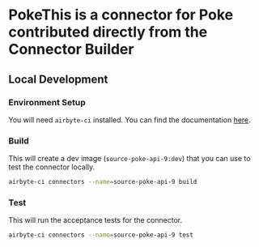 # PokeThis is a connector for Poke contributed directly from the Connector Builder


## Local Development
### Environment Setup
You will need `airbyte-ci` installed. You can find the documentation [here](airbyte-ci).

### Build
This will create a dev image (`source-poke-api-9:dev`) that you can use to test the connector locally.
```bash
airbyte-ci connectors --name=source-poke-api-9 build
```

### Test
This will run the acceptance tests for the connector.
```bash
airbyte-ci connectors --name=source-poke-api-9 test
```
